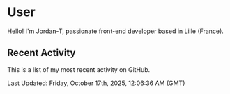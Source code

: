 # User

Hello! I'm Jordan-T, passionate front-end developer based in Lille (France).

## Recent Activity

This is a list of my most recent activity on GitHub.

<!--RECENT_ACTIVITY:start-->
<!--RECENT_ACTIVITY:end-->

<!--RECENT_ACTIVITY:last_update-->
Last Updated: Friday, October 17th, 2025, 12:06:36 AM (GMT)
<!--RECENT_ACTIVITY:last_update_end-->

